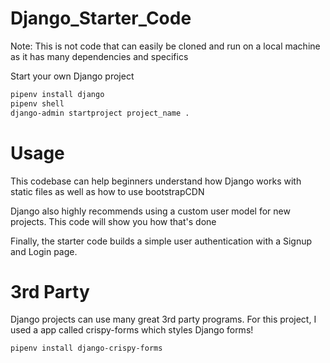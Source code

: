 # Django_Starter_Code
Note: This is not code that can easily be cloned and run on a local machine as it has many dependencies and specifics

Start your own Django project
```bash
pipenv install django
pipenv shell
django-admin startproject project_name .
```

# Usage
This codebase can help beginners understand how Django works with static files as well as how to use bootstrapCDN 

Django also highly recommends using a custom user model for new projects. This code will show you how that's done

Finally, the starter code builds a simple user authentication with a Signup and Login page. 

# 3rd Party 
Django projects can use many great 3rd party programs. For this project, I used a app called crispy-forms which styles Django forms!
```bash
pipenv install django-crispy-forms
```




